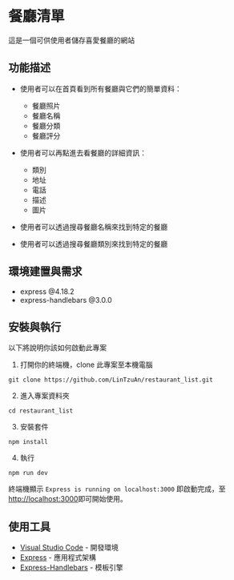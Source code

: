 # 餐廳清單
這是一個可供使用者儲存喜愛餐廳的網站

## 功能描述
- 使用者可以在首頁看到所有餐廳與它們的簡單資料：
  - 餐廳照片
  - 餐廳名稱
  - 餐廳分類
  - 餐廳評分
  
- 使用者可以再點進去看餐廳的詳細資訊：
  - 類別
  - 地址
  - 電話
  - 描述
  - 圖片
  
- 使用者可以透過搜尋餐廳名稱來找到特定的餐廳

- 使用者可以透過搜尋餐廳類別來找到特定的餐廳

## 環境建置與需求
- express @4.18.2
- express-handlebars @3.0.0

## 安裝與執行
以下將說明你該如何啟動此專案

1. 打開你的終端機，clone 此專案至本機電腦
```
git clone https://github.com/LinTzuAn/restaurant_list.git
```

2. 進入專案資料夾
```
cd restaurant_list
```

3. 安裝套件
```
npm install
```

4. 執行
```
npm run dev
```

終端機顯示 `Express is running on localhost:3000` 即啟動完成，至[http://localhost:3000](http://localhost:3000)即可開始使用。

## 使用工具
- [Visual Studio Code](https://visualstudio.microsoft.com/zh-hant/) - 開發環境
- [Express](https://www.npmjs.com/package/express) - 應用程式架構
- [Express-Handlebars](https://www.npmjs.com/package/express-handlebars) - 模板引擎
